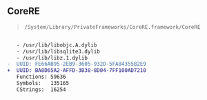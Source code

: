 ## CoreRE

> `/System/Library/PrivateFrameworks/CoreRE.framework/CoreRE`

```diff

   - /usr/lib/libobjc.A.dylib
   - /usr/lib/libsqlite3.dylib
   - /usr/lib/libz.1.dylib
-  UUID: FE66AB95-2EB9-3605-932D-5FA84355B2E9
+  UUID: BA8D65A2-AFFD-3B38-8D04-7FF100AD7210
   Functions: 59636
   Symbols:   135165
   CStrings:  16254

```
